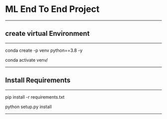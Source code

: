 # ML End To End Project

---
## create virtual Environment

---
conda create -p venv python==3.8 -y

conda activate venv/

---
## Install Requirements

---
pip install -r requirements.txt

python setup.py install

---
